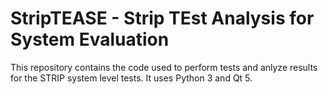 # StripTEASE - Strip TEst Analysis for System Evaluation

This repository contains the code used to perform tests and anlyze results for the STRIP system level tests. It uses Python 3 and Qt 5.
